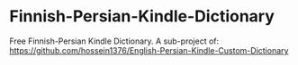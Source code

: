 # Finnish-Persian-Kindle-Dictionary
Free Finnish-Persian Kindle Dictionary. A sub-project of: https://github.com/hossein1376/English-Persian-Kindle-Custom-Dictionary

